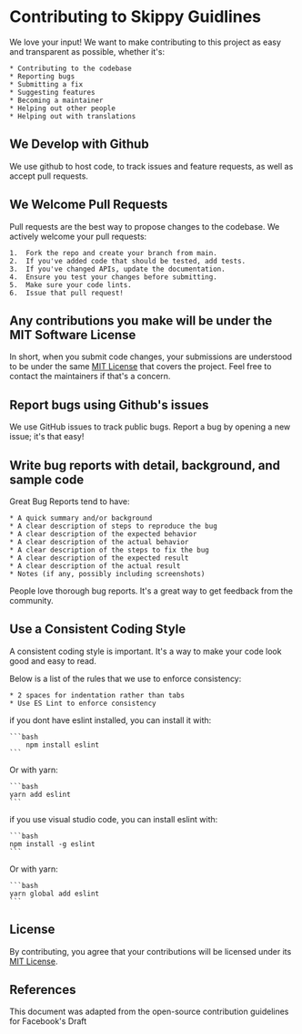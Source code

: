 # Contributing to Skippy Guidlines

We love your input! We want to make contributing to this project as easy and transparent as possible, whether it's:

    * Contributing to the codebase
    * Reporting bugs
    * Submitting a fix
    * Suggesting features
    * Becoming a maintainer
    * Helping out other people
    * Helping out with translations

## We Develop with Github

We use github to host code, to track issues and feature requests, as well as accept pull requests.

## We Welcome Pull Requests

Pull requests are the best way to propose changes to the codebase. We actively welcome your pull requests:

    1.  Fork the repo and create your branch from main.
    2.  If you've added code that should be tested, add tests.
    3.  If you've changed APIs, update the documentation.
    4.  Ensure you test your changes before submitting.
    5.  Make sure your code lints.
    6.  Issue that pull request!

## Any contributions you make will be under the MIT Software License

In short, when you submit code changes, your submissions are understood to be under the same [MIT License](https://choosealicense.com/licenses/mit/) that covers the project. Feel free to contact the maintainers if that's a concern.

## Report bugs using Github's issues

We use GitHub issues to track public bugs. Report a bug by opening a new issue; it's that easy!

## Write bug reports with detail, background, and sample code

Great Bug Reports tend to have:

    * A quick summary and/or background
    * A clear description of steps to reproduce the bug
    * A clear description of the expected behavior
    * A clear description of the actual behavior
    * A clear description of the steps to fix the bug
    * A clear description of the expected result
    * A clear description of the actual result
    * Notes (if any, possibly including screenshots)

People love thorough bug reports. It's a great way to get feedback from the community.

## Use a Consistent Coding Style

A consistent coding style is important. It's a way to make your code look good and easy to read.

Below is a list of the rules that we use to enforce consistency:

    * 2 spaces for indentation rather than tabs
    * Use ES Lint to enforce consistency

if you dont have eslint installed, you can install it with:

    ```bash
        npm install eslint
    ```

Or with yarn:

    ```bash
    yarn add eslint
    ```

if you use visual studio code, you can install eslint with:

    ```bash
    npm install -g eslint
    ```

Or with yarn:

    ```bash
    yarn global add eslint
    ```

## License

By contributing, you agree that your contributions will be licensed under its [MIT License](https://choosealicense.com/licenses/mit/).

## References

This document was adapted from the open-source contribution guidelines for Facebook's Draft
